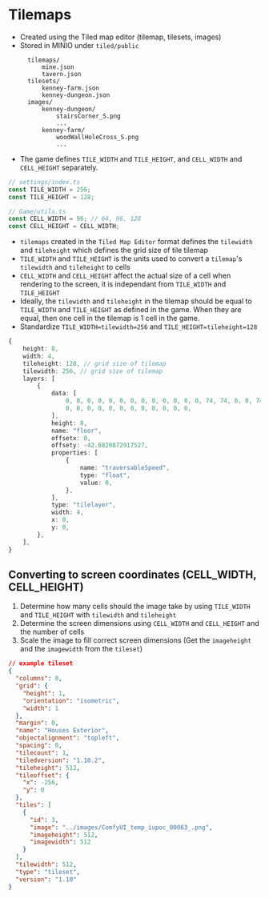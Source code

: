 # Tilemaps

- Created using the Tiled map editor (tilemap, tilesets, images)
- Stored in MINIO under `tiled/public`
  ```
    tilemaps/
        mine.json
        tavern.json
    tilesets/
        kenney-farm.json
        kenney-dungeon.json
    images/
        kenney-dungeon/
            stairsCorner_S.png
            ...
        kenney-farm/
            woodWallHoleCross_S.png
            ...
  ```
- The game defines `TILE_WIDTH` and `TILE_HEIGHT`, and `CELL_WIDTH` and `CELL_HEIGHT` separately.

```ts
// settings/index.ts
const TILE_WIDTH = 256;
const TILE_HEIGHT = 128;

// Game/utils.ts
const CELL_WIDTH = 96; // 64, 96, 128
const CELL_HEIGHT = CELL_WIDTH;
```

- `tilemaps` created in the `Tiled Map Editor` format defines the `tilewidth` and `tileheight` which defines the grid size of tile tilemap
- `TILE_WIDTH` and `TILE_HEIGHT` is the units used to convert a `tilemap`'s `tilewidth` and `tileheight` to cells
- `CELL_WIDTH` and `CELL_HEIGHT` affect the actual size of a cell when rendering to the screen, it is independant from `TILE_WIDTH` and `TILE_HEIGHT`
- Ideally, the `tilewidth` and `tileheight` in the tilemap should be equal to `TILE_WIDTH` and `TILE_HEIGHT` as defined in the game. When they are equal, then one cell in the tilemap is 1 cell in the game.
- Standardize `TILE_WIDTH=tilewidth=256` and `TILE_HEIGHT=tileheight=128`

```ts
{
    height: 8,
    width: 4,
    tileheight: 128, // grid size of tilemap
    tilewidth: 256, // grid size of tilemap
    layers: [
        {
            data: [
                0, 0, 0, 0, 0, 0, 0, 0, 0, 0, 0, 0, 0, 74, 74, 0, 0, 74, 74, 0,
                0, 0, 0, 0, 0, 0, 0, 0, 0, 0, 0, 0,
            ],
            height: 8,
            name: "floor",
            offsetx: 0,
            offsety: -42.6820872917527,
            properties: [
                {
                    name: "traversableSpeed",
                    type: "float",
                    value: 0,
                },
            ],
            type: "tilelayer",
            width: 4,
            x: 0,
            y: 0,
        },
    ],
}
```

## Converting to screen coordinates (CELL_WIDTH, CELL_HEIGHT)

1. Determine how many cells should the image take by using `TILE_WIDTH` and `TILE_HEIGHT` with `tilewidth` and `tileheight`
2. Determine the screen dimensions using `CELL_WIDTH` and `CELL_HEIGHT` and the number of cells
3. Scale the image to fill correct screen dimensions (Get the `imageheight` and the `imagewidth` from the `tileset`)

```json
// example tileset
{
  "columns": 0,
  "grid": {
    "height": 1,
    "orientation": "isometric",
    "width": 1
  },
  "margin": 0,
  "name": "Houses Exterior",
  "objectalignment": "topleft",
  "spacing": 0,
  "tilecount": 1,
  "tiledversion": "1.10.2",
  "tileheight": 512,
  "tileoffset": {
    "x": -256,
    "y": 0
  },
  "tiles": [
    {
      "id": 3,
      "image": "../images/ComfyUI_temp_iupoc_00063_.png",
      "imageheight": 512,
      "imagewidth": 512
    }
  ],
  "tilewidth": 512,
  "type": "tileset",
  "version": "1.10"
}
```
